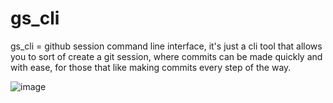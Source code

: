 # gs_cli
gs_cli = github session command line interface, it's just a cli tool that allows you to sort of create a git session, where commits can be made quickly and with ease, for those that like making commits every step of the way.

![image](https://user-images.githubusercontent.com/64704277/151637999-a93f5b78-6317-4488-a69e-5f67dc0a1e5f.png)

